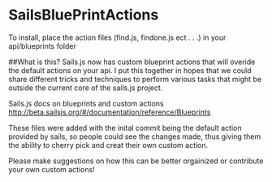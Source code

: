 SailsBluePrintActions
=====================
To install, place the action files (find.js, findone.js ect . . .) in your api/blueprints folder

##What is this? 
Sails.js now has custom blueprint actions that will overide the default actions on your api. I put this together in hopes that we could share different tricks and techniques to perform various tasks that might be outside the current core of the sails.js project. 

Sails.js docs on blueprints and custom actions
http://beta.sailsjs.org/#/documentation/reference/Blueprints

These files were added with the inital commit being the default action provided by sails, so people could see the changes made, thus giving them the ability to cherry pick and creat their own custom action. 

Please make suggestions on how this can be better orgainized or contribute your own custom actions!

